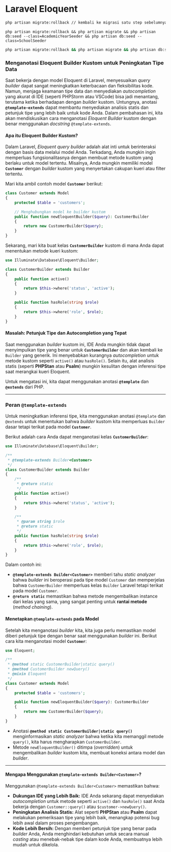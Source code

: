# Laravel Eloquent

```bash
php artisan migrate:rollback // kembali ke migrasi satu step sebelumnya
```

```shell
php artisan migrate:rollback && php artisan migrate && php artisan db:seed --class=AcademicYearSeeder && php artisan db:seed --class=SchoolSeeder
```

```bash
php artisan migrate:rollback && php artisan migrate && php artisan db:seed --class=ProductSeeder
```


### Menganotasi Eloquent Builder Kustom untuk Peningkatan Tipe Data

Saat bekerja dengan model Eloquent di Laravel, menyesuaikan *query builder* dapat sangat meningkatkan keterbacaan dan fleksibilitas kode. Namun, menjaga keamanan tipe data dan menyediakan *autocompletion* yang akurat di IDE (seperti PHPStorm atau VSCode) bisa jadi menantang, terutama ketika berhadapan dengan *builder* kustom. Untungnya, anotasi **`@template-extends`** dapat membantu menyediakan analisis statis dan petunjuk tipe yang lebih baik untuk kode Anda. Dalam pembahasan ini, kita akan mendiskusikan cara menganotasi *Eloquent Builder* kustom dengan benar menggunakan *docstring* `@template-extends`.

#### Apa itu Eloquent Builder Kustom?

Dalam Laravel, *Eloquent query builder* adalah alat inti untuk berinteraksi dengan basis data melalui model Anda. Terkadang, Anda mungkin ingin memperluas fungsionalitasnya dengan membuat metode kustom yang berlaku untuk model tertentu. Misalnya, Anda mungkin memiliki model **`Customer`** dengan *builder* kustom yang menyertakan cakupan kueri atau filter tertentu.

Mari kita ambil contoh model **`Customer`** berikut:

```php
class Customer extends Model
{
    protected $table = 'customers';

    // Menghubungkan model ke builder kustom
    public function newEloquentBuilder($query): CustomerBuilder
    {
        return new CustomerBuilder($query);
    }
}
```

Sekarang, mari kita buat kelas **`CustomerBuilder`** kustom di mana Anda dapat menentukan metode kueri kustom:

```php
use Illuminate\Database\Eloquent\Builder;

class CustomerBuilder extends Builder
{
    public function active()
    {
        return $this->where('status', 'active');
    }

    public function hasRole(string $role)
    {
        return $this->where('role', $role);
    }
}
```

#### Masalah: Petunjuk Tipe dan Autocompletion yang Tepat

Saat menggunakan *builder* kustom ini, IDE Anda mungkin tidak dapat menyimpulkan tipe yang benar untuk **`CustomerBuilder`** dan akan kembali ke `Builder` yang generik. Ini menyebabkan kurangnya *autocompletion* untuk metode kustom seperti `active()` atau `hasRole()`. Selain itu, alat analisis statis (seperti **PHPStan** atau **Psalm**) mungkin kesulitan dengan inferensi tipe saat merangkai kueri Eloquent.

Untuk mengatasi ini, kita dapat menggunakan anotasi **`@template`** dan **`@extends`** dari PHP.

-----

### Peran `@template-extends`

Untuk meningkatkan inferensi tipe, kita menggunakan anotasi `@template` dan `@extends` untuk menentukan bahwa *builder* kustom kita memperluas `Builder` dasar tetapi terikat pada model **`Customer`**.

Berikut adalah cara Anda dapat menganotasi kelas **`CustomerBuilder`**:

```php
use Illuminate\Database\Eloquent\Builder;

/**
 * @template-extends Builder<Customer>
 */
class CustomerBuilder extends Builder
{
    /**
     * @return static
     */
    public function active()
    {
        return $this->where('status', 'active');
    }

    /**
     * @param string $role
     * @return static
     */
    public function hasRole(string $role)
    {
        return $this->where('role', $role);
    }
}
```

Dalam contoh ini:

  * **`@template-extends Builder<Customer>`** memberi tahu *static analyzer* bahwa *builder* ini beroperasi pada tipe model `Customer` dan memperjelas bahwa `CustomerBuilder` memperluas kelas `Builder` Laravel tetapi terikat pada model `Customer`.
  * **`@return static`** memastikan bahwa metode mengembalikan instance dari kelas yang sama, yang sangat penting untuk **rantai metode** (*method chaining*).

#### Menetapkan `@template-extends` pada Model

Setelah kita menganotasi *builder* kita, kita juga perlu memastikan model diberi petunjuk tipe dengan benar saat menggunakan *builder* ini. Berikut cara kita menganotasi model **`Customer`**:

```php
use Eloquent;

/**
 * @method static CustomerBuilder|static query()
 * @method CustomerBuilder newQuery()
 * @mixin Eloquent
 */
class Customer extends Model
{
    protected $table = 'customers';

    public function newEloquentBuilder($query): CustomerBuilder
    {
        return new CustomerBuilder($query);
    }
}
```

  * Anotasi **`@method static CustomerBuilder|static query()`** menginformasikan *static analyzer* bahwa ketika kita memanggil metode `query()`, kita harus mengharapkan `CustomerBuilder`.
  * Metode `newEloquentBuilder()` ditimpa (*overridden*) untuk mengembalikan *builder* kustom kita, membuat koneksi antara model dan *builder*.

-----

#### Mengapa Menggunakan `@template-extends Builder<Customer>`?

Menggunakan `@template-extends Builder<Customer>` memastikan bahwa:

  * **Dukungan IDE yang Lebih Baik:** IDE Anda sekarang dapat menyediakan *autocompletion* untuk metode seperti `active()` dan `hasRole()` saat Anda bekerja dengan `Customer::query()` atau `$customer->newQuery()`.
  * **Peningkatan Analisis Statis:** Alat seperti **PHPStan** atau **Psalm** dapat melakukan pemeriksaan tipe yang lebih baik, menangkap potensi bug lebih awal dalam proses pengembangan.
  * **Kode Lebih Bersih:** Dengan memberi petunjuk tipe yang benar pada *builder* Anda, Anda menghindari kebutuhan untuk secara manual *casting* atau menebak-nebak tipe dalam kode Anda, membuatnya lebih mudah untuk dikelola.